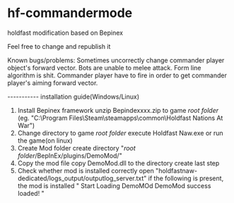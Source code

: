 # hf-commandermode
holdfast modification based on Bepinex

Feel free to change and republish it

Known bugs/problems:
  Sometimes uncorrectly change commander player object's forward vector.
  Bots are unable to melee attack.
  Form line algorithm is shit.
  Commander player have to fire in order to get commander player's aiming forward vector.
  
----------- installation guide(Windows/Linux)

1. Install Bepinex framework
unzip Bepindexxxx.zip to game *root folder* (eg. "C:\Program Files\Steam\steamapps\common\Holdfast Nations At War\")
2. Change directory to game *root folder*
execute Holdfast Naw.exe or run the game(on linux)
3. Create Mod folder
create directory "*root folder*/BepInEx/plugins/DemoMod/"
4. Copy the mod file
copy DemoMod.dll to the directory create last step
5. Check whether mod is installed correctly
open "holdfastnaw-dedicated/logs_output/outputlog_server.txt"
if the following is present, the mod is installed
"
Start Loading DemoMOd
DemoMod success loaded!
"
